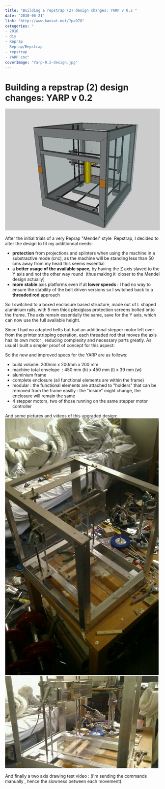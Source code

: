 ```yaml
---
title: "Building a repstrap (2) design changes: YARP v 0.2 "
date: "2010-06-21"
link: "http://www.kaosat.net/?p=978"
categories: "
- 2010
- diy
- Reprap
- Reprap/Repstrap
- repstrap
- YARP cnc"
coverImage: "Yarp-0.2-design.jpg"
---
```




# Building a repstrap (2) design changes: YARP v 0.2  

[![](./assets/Yarp-0.2-design.jpg "Yarp-0.2-design")](./assets/Yarp-0.2-design.jpg)

After the initial trials of a very Reprap "Mendel" style  Repstrap, I decided to alter the design to fit my additionnal needs:

- **protection** from projections and splinters when using the machine in a substractive mode (cnc), as the machine will be standing less than 50 cms away from my head this seems essential
- a **better usage of the available space**, by having the Z axis slaved to the Y axis and not the other way round  (thus making it  closer to the Mendel design actually)
- **more** **stable** axis platforms even if at **lower speeds** : I had no way to ensure the stability of the belt driven versions so I switched back to a **threaded rod** approach

So I switched to a boxed enclosure based structure, made out of L shaped aluminium rails, with 5 mm thick plexiglass protection screens bolted onto the frame. The axis remain essentially the same, save for the Y axis, which can now use the full available height.

Since I had no adapted belts but had an additional stepper motor left over from the printer stripping operation, each threaded rod that moves the axis has its own motor , reducing complexity and necessary parts greatly. As usual I built a simpler proof of concept for this aspect:

So the new and improved specs for the YARP are as follows:

- build volume: 200mm x 200mm x 200 mm
- machine total envelope  : 450 mm (h) x 450 mm (l) x 39 mm (w)
- aluminium frame
- complete enclosure (all functional elements are within the frame)
- modular : the functional elements are attached to "holders" that can be removed from the frame easilly : the "inside" might change, the enclosure will remain the same
- 4 stepper motors, two of those running on the same stepper motor controller

And some pictures and videos of this upgraded design: [![](./assets/wpid-IMAG0569.jpg "wpid-IMAG0569.jpg")](./assets/wpid-IMAG0569.jpg)[![](./assets/wpid-IMAG0573.jpg "wpid-IMAG0573.jpg")](./assets/wpid-IMAG0573.jpg)  

And finally a two axis drawing test video : (i'm sending the commands manually , hence the slowness between each movement):
